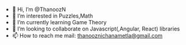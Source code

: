 - 👋 Hi, I’m @ThanoozN
- 👀 I’m interested in Puzzles,Math
- 🌱 I’m currently learning Game Theory
- 💞️ I’m looking to collaborate on Javascript(,Angular, React) libraries
- 📫 How to reach me mail: thanooznichanametla@gmail.com

<!---
ThanoozN/ThanoozN is a ✨ special ✨ repository because its `README.md` (this file) appears on your GitHub profile.
You can click the Preview link to take a look at your changes.
--->

